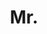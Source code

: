 ---
name: Namhoon Lee
title: Mr.
email: namhoon.lee@eng.ox.ac.uk
website: http://www.robots.ox.ac.uk/~namhoon
note: NULL
category: Graduate Students
photo: /images/people/NamhoonLee.png
---